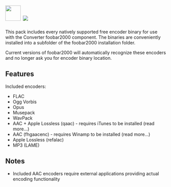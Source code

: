 # <img src="https://cdn.jsdelivr.net/gh/majkinetor/chocolatey/foobar2000/icon.png" width="48" height="48"/> [![](https://img.shields.io/chocolatey/v/foobar2000.svg?color=red&label=foobar2000)](https://chocolatey.org/packages/foobar2000)

This pack includes every natively supported free encoder binary for use with the Converter foobar2000 component. The binaries are conveniently installed into a subfolder of the foobar2000 installation folder.

Current versions of foobar2000 will automatically recognize these encoders and no longer ask you for encoder binary location.

## Features

Included encoders:

- FLAC
- Ogg Vorbis
- Opus
- Musepack
- WavPack
- AAC + Apple Lossless (qaac) - requires iTunes to be installed (read more...)
- AAC (fhgaacenc) - requires Winamp to be installed (read more...)
- Apple Lossless (refalac)
- MP3 (LAME)

## Notes

- Included AAC encoders require external applications providing actual encoding functionality